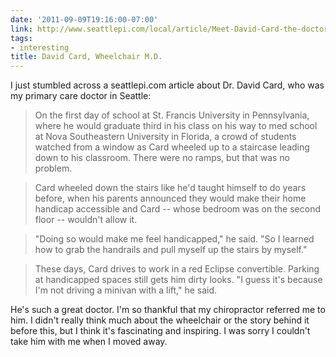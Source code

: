 ```yaml
---
date: '2011-09-09T19:16:00-07:00'
link: http://www.seattlepi.com/local/article/Meet-David-Card-the-doctor-in-a-wheelchair-892535.php
tags:
- interesting
title: David Card, Wheelchair M.D.
---
```


I just stumbled across a seattlepi.com article about Dr. David Card, who was my primary care doctor in Seattle:

>On the first day of school at St. Francis University in Pennsylvania, where he would graduate third in his class on his way to med school at Nova Southeastern University in Florida, a crowd of students watched from a window as Card wheeled up to a staircase leading down to his classroom. There were no ramps, but that was no problem.

>Card wheeled down the stairs like he'd taught himself to do years before, when his parents announced they would make their home handicap accessible and Card -- whose bedroom was on the second floor -- wouldn't allow it.

>"Doing so would make me feel handicapped," he said. "So I learned how to grab the handrails and pull myself up the stairs by myself."

>These days, Card drives to work in a red Eclipse convertible. Parking at handicapped spaces still gets him dirty looks. "I guess it's because I'm not driving a minivan with a lift," he said.

He's such a great doctor. I'm so thankful that my chiropractor referred me to him. I didn't really think much about the wheelchair or the story behind it before this, but I think it's fascinating and inspiring. I was sorry I couldn't take him with me when I moved away.
